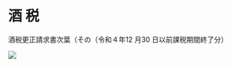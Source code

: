 # 酒 税

酒税更正請求書次葉（その（令和４年12 月30 日以前課税期間終了分）

![](https://www.nta.go.jp/tmp/bb2091c8-7914-4d74-8589-cb3f80e906e9/images/1a083a3486e690172645f2e86d4a223565effd8f8401afb4a2b7554d809e6cde.jpg)